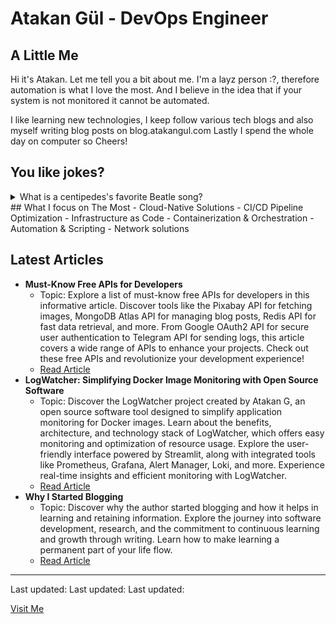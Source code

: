 # Atakan Gül - DevOps Engineer

## A Little Me
Hi it's Atakan. Let me tell you a bit about me. I'm a layz person :?, therefore automation is what I love the most. And I believe in the idea that if your system is not monitored it cannot be automated. 

I like learning new technologies, I keep follow various tech blogs and also myself writing blog posts on blog.atakangul.com Lastly I spend the whole day on computer so Cheers!

## You like jokes?
<details>
  <summary>What is a centipedes's favorite Beatle song?</summary>
  
  I want to hold your hand, hand, hand, hand...
</details>
## What I focus on The Most
- Cloud-Native Solutions
- CI/CD Pipeline Optimization
- Infrastructure as Code
- Containerization & Orchestration
- Automation & Scripting
- Network solutions

## Latest Articles
- **Must-Know Free APIs for Developers**
  - Topic: Explore a list of must-know free APIs for developers in this informative article. Discover tools like the Pixabay API for fetching images, MongoDB Atlas API for managing blog posts, Redis API for fast data retrieval, and more. From Google OAuth2 API for secure user authentication to Telegram API for sending logs, this article covers a wide range of APIs to enhance your projects. Check out these free APIs and revolutionize your development experience!
  - [Read Article](must-know-free-apis-for-developers)
- **LogWatcher: Simplifying Docker Image Monitoring with Open Source Software**
  - Topic: Discover the LogWatcher project created by Atakan G, an open source software tool designed to simplify application monitoring for Docker images. Learn about the benefits, architecture, and technology stack of LogWatcher, which offers easy monitoring and optimization of resource usage. Explore the user-friendly interface powered by Streamlit, along with integrated tools like Prometheus, Grafana, Alert Manager, Loki, and more. Experience real-time insights and efficient monitoring with LogWatcher.
  - [Read Article](logwatcher-simplifying-docker-image-monitoring-with-open-source-software)
- **Why I Started Blogging**
  - Topic: Discover why the author started blogging and how it helps in learning and retaining information. Explore the journey into software development, research, and the commitment to continuous learning and growth through writing. Learn how to make learning a permanent part of your life flow.
  - [Read Article](why-i-started-blogging)
---
Last updated: 
Last updated: 
Last updated: 

[Visit Me](atakangul.com)
